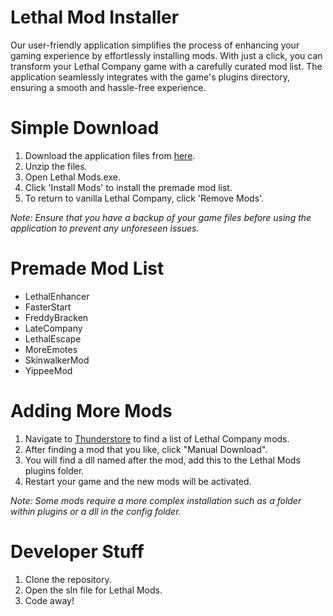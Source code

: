 # Lethal Mod Installer
Our user-friendly application simplifies the process of enhancing your gaming experience by effortlessly installing mods. 
With just a click, you can transform your Lethal Company game with a carefully curated mod list. 
The application seamlessly integrates with the game's plugins directory, ensuring a smooth and hassle-free experience.

# Simple Download
1. Download the application files from [here](https://www.mediafire.com/file/iundn83fzcd3c5d/Lethal+Mods.rar/file).
2. Unzip the files.
3. Open Lethal Mods.exe.
4. Click 'Install Mods' to install the premade mod list.
5. To return to vanilla Lethal Company, click 'Remove Mods'.

*Note: Ensure that you have a backup of your game files before using the application to prevent any unforeseen issues.*

# Premade Mod List
- LethalEnhancer
- FasterStart
- FreddyBracken
- LateCompany
- LethalEscape
- MoreEmotes
- SkinwalkerMod
- YippeeMod

# Adding More Mods
1. Navigate to [Thunderstore](https://thunderstore.io/c/lethal-company/) to find a list of Lethal Company mods.
2. After finding a mod that you like, click "Manual Download".
3. You will find a dll named after the mod, add this to the Lethal Mods plugins folder.
4. Restart your game and the new mods will be activated.

*Note: Some mods require a more complex installation such as a folder within plugins or a dll in the config folder.*

# Developer Stuff
1. Clone the repository.
2. Open the sln file for Lethal Mods.
3. Code away!
